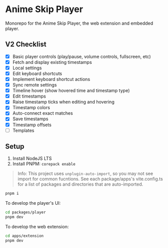 # Anime Skip Player

Monorepo for the Anime Skip Player, the web extension and embedded player.

## V2 Checklist

- [x] Basic player controls (play/pause, volume controls, fullscreen, etc)
- [x] Fetch and display existing timestamps
- [x] Local settings
- [x] Edit keyboard shortcuts
- [x] Implement keyboard shortcut actions
- [x] Sync remote settings
- [x] Timeline hover (show hovered time and timestamp type)
- [x] Edit timestamps
- [x] Raise timestamp ticks when editing and hovering
- [x] Timestamp colors
- [x] Auto-connect exact matches
- [x] Save timestamps
- [x] Timestamp offsets
- [ ] Templates

## Setup

1. Install NodeJS LTS
2. Install PNPM: `corepack enable`

> Info: This project uses `unplugin-auto-import`, so you may not see import for common fucntions. See each package/apps's vite.config.ts for a list of packages and directories that are auto-imported.

```sh
pnpm i
```

To develop the player's UI:

```sh
cd packages/player
pnpm dev
```

To develop the web extension:

```sh
cd apps/extension
pnpm dev
```

